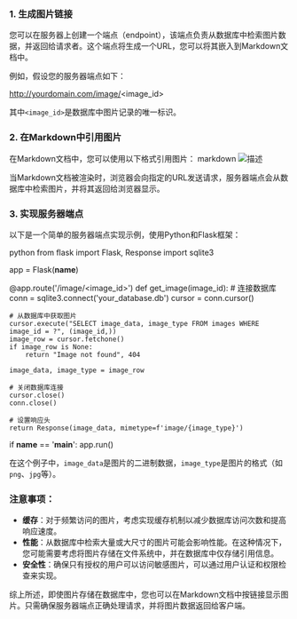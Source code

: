 ### 1. 生成图片链接
您可以在服务器上创建一个端点（endpoint），该端点负责从数据库中检索图片数据，并返回给请求者。这个端点将生成一个URL，您可以将其嵌入到Markdown文档中。

例如，假设您的服务器端点如下：
 
http://yourdomain.com/image/<image_id>
 
其中`<image_id>`是数据库中图片记录的唯一标识。

### 2. 在Markdown中引用图片
在Markdown文档中，您可以使用以下格式引用图片：
 markdown
![描述](http://yourdomain.com/image/<image_id>)
 
当Markdown文档被渲染时，浏览器会向指定的URL发送请求，服务器端点会从数据库中检索图片，并将其返回给浏览器显示。

### 3. 实现服务器端点
以下是一个简单的服务器端点实现示例，使用Python和Flask框架：

 python
from flask import Flask, Response
import sqlite3

app = Flask(__name__)

@app.route('/image/<image_id>')
def get_image(image_id):
    # 连接数据库
    conn = sqlite3.connect('your_database.db')
    cursor = conn.cursor()
    
    # 从数据库中获取图片
    cursor.execute("SELECT image_data, image_type FROM images WHERE image_id = ?", (image_id,))
    image_row = cursor.fetchone()
    if image_row is None:
        return "Image not found", 404
    
    image_data, image_type = image_row
    
    # 关闭数据库连接
    cursor.close()
    conn.close()
    
    # 设置响应头
    return Response(image_data, mimetype=f'image/{image_type}')

if __name__ == '__main__':
    app.run()
 
在这个例子中，`image_data`是图片的二进制数据，`image_type`是图片的格式（如`png`、`jpg`等）。

### 注意事项：
- **缓存**：对于频繁访问的图片，考虑实现缓存机制以减少数据库访问次数和提高响应速度。
- **性能**：从数据库中检索大量或大尺寸的图片可能会影响性能。在这种情况下，您可能需要考虑将图片存储在文件系统中，并在数据库中仅存储引用信息。
- **安全性**：确保只有授权的用户可以访问敏感图片，可以通过用户认证和权限检查来实现。

综上所述，即使图片存储在数据库中，您也可以在Markdown文档中按链接显示图片。只需确保服务器端点正确处理请求，并将图片数据返回给客户端。
